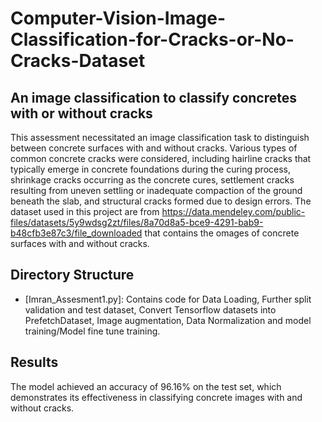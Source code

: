 # Computer-Vision-Image-Classification-for-Cracks-or-No-Cracks-Dataset

## An image classification to classify concretes with or without cracks

This assessment necessitated an image classification task to distinguish between concrete surfaces with and without cracks. Various types of common concrete cracks were considered, including hairline cracks that typically emerge in concrete foundations during the curing process, shrinkage cracks occurring as the concrete cures, settlement cracks resulting from uneven settling or inadequate compaction of the ground beneath the slab, and structural cracks formed due to design errors. The dataset used in this project are from https://data.mendeley.com/public-files/datasets/5y9wdsg2zt/files/8a70d8a5-bce9-4291-bab9-b48cfb3e87c3/file_downloaded that contains the omages of concrete surfaces with and without cracks.

## Directory Structure
- [Imran_Assesment1.py]: Contains code for Data Loading, Further split validation and test dataset, Convert Tensorflow datasets into PrefetchDataset, Image augmentation, Data Normalization and model training/Model fine tune training.
## Results
The model achieved an accuracy of 96.16% on the test set, which demonstrates its effectiveness in classifying concrete images with and without cracks.

